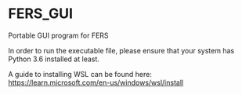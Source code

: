 # FERS_GUI
Portable GUI program for FERS

In order to run the executable file, please ensure that your system has Python 3.6 installed at least. 

A guide to installing WSL can be found here: https://learn.microsoft.com/en-us/windows/wsl/install

